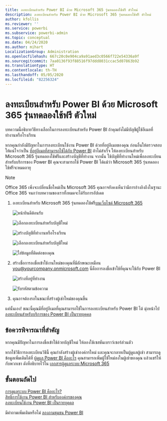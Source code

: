 ```yaml
---
title: ลงทะเบียนสำหรับ Power BI ด้วย Microsoft 365 รุ่นทดลองใช้ฟรี ตัวใหม่
description: ลงทะเบียนสำหรับ Power BI ด้วย Microsoft 365 รุ่นทดลองใช้ฟรี ตัวใหม่
author: kfollis
ms.reviewer: ''
ms.service: powerbi
ms.subservice: powerbi-admin
ms.topic: conceptual
ms.date: 04/24/2020
ms.author: mihart
LocalizationGroup: Administration
ms.openlocfilehash: 667c20c0e904ca9a91aed3c0566f722e54336a9f
ms.sourcegitcommit: 7aa0136f93f88516f97ddd8031ccac5d07863b92
ms.translationtype: HT
ms.contentlocale: th-TH
ms.lasthandoff: 05/05/2020
ms.locfileid: "82256324"
---
```

# <a name="signing-up-for-power-bi-with-a-new-microsoft-365-trial"></a>ลงทะเบียนสำหรับ Power BI ด้วย Microsoft 365 รุ่นทดลองใช้ฟรี ตัวใหม่

บทความนี้อธิบายวิธีทางเลือกในการลงทะเบียนสำหรับ Power BI ถ้าคุณยังไม่มีบัญชีผู้ใช้อีเมลที่ทำงานหรือโรงเรียน 

หากคุณกำลังมีปัญหาในการลงทะเบียนใช้งาน Power BI ด้วยที่อยู่อีเมลของคุณ ก่อนอื่นให้ตรวจสอบให้แน่ใจว่าเป็น [ที่อยู่อีเมลที่สามารถใช้ได้กับ Power BI](service-self-service-signup-for-power-bi.md#supported-email-addresses) ถ้าไม่สำเร็จ ให้ลงทะเบียนสำหรับ Microsoft 365 รุ่นทดลองใช้ฟรีและสร้างบัญชีที่ทำงาน จากนั้น ใช้บัญชีที่ทำงานใหม่เพื่อลงทะเบียนสำหรับบริการของ Power BI คุณจะสามารถใช้ Power BI ได้แม้ว่า Microsoft 365 รุ่นทดลองใช้ฟรีจะหมดอายุ

> [!NOTE]
> Office 365 เพิ่งจะเปลี่ยนชื่อใหม่เป็น Microsoft 365 คุณอาจยังคงเห็นว่ามีการอ้างอิงถึงในฐานะ Office 365 จนกว่าบทความของเราทั้งหมดจะได้รับการอัปเดต

1. ลงทะเบียนสำหรับ Microsoft 365 รุ่นทดลองใช้ฟรี[บนเว็บไซต์ Microsoft 365](https://www.microsoft.com/en-us/microsoft-365/business/compare-more-office-365-for-business-plans)

    ![หน้ายินดีต้อนรับ](media/service-admin-signing-up-for-power-bi-with-a-new-office-365-trial/power-bi-try-now.png)

    ![เลือกลงทะเบียนสำหรับบัญชีใหม่](media/service-admin-signing-up-for-power-bi-with-a-new-office-365-trial/power-bi-existing.png)

    ![สร้างบัญชีที่ทำงานหรือโรงเรียน](media/service-admin-signing-up-for-power-bi-with-a-new-office-365-trial/power-bi-create-email.png)

    ![เลือกลงทะเบียนสำหรับบัญชีใหม่](media/service-admin-signing-up-for-power-bi-with-a-new-office-365-trial/power-bi-no-email.png)

    ![ใส่ข้อมูลที่ติดต่อของคุณ](media/service-admin-signing-up-for-power-bi-with-a-new-office-365-trial/power-bi-welcome-you.png)

    

1. สร้างชื่อการลงชื่อเข้าใช้งานใหม่ของคุณที่มีลักษณะเหมือน you@yourcompany.onmicrosoft.com นี่คือการลงชื่อเข้าใช้ที่คุณจะใช้กับ Power BI

    ![สร้างที่อยู่ที่ทำงาน](media/service-admin-signing-up-for-power-bi-with-a-new-office-365-trial/power-bi-create-address.png)

    ![รับรหัสตามข้อความ](media/service-admin-signing-up-for-power-bi-with-a-new-office-365-trial/power-bi-robot.png)    

1. คุณอาจต้องรอในขณะที่สร้างผู้เช่าใหม่ของคุณขึ้น 

แค่นั้นเอง!  ขณะนี้คุณมีที่อยู่อีเมลที่คุณสามารถใช้ในการลงทะเบียนสำหรับ Power BI ได้ มุ่งหน้าไป [ลงทะเบียนสำหรับบริการของ Power BI เป็นรายบุคคล](service-self-service-signup-for-power-bi.md)





## <a name="important-considerations"></a>ข้อควรพิจารณาที่สำคัญ
หากคุณมีปัญหาในการลงชื่อเข้าใช้ด้วยบัญชีใหม่ ให้ลองใช้เซสชันเบราว์เซอร์ส่วนตัว    

หากใช้วิธีการลงทะเบียนวิธีนี้ คุณกำลังสร้างผู้เช่าองค์กรใหม่ และคุณจะกลายเป็นผู้ดูแลผู้เช่า สามารถดูข้อมูลเพิ่มเติมได้ที่ [ผู้ดูแล Power BI คืออะไร](service-admin-administering-power-bi-in-your-organization.md) คุณสามารถเพิ่มผู้ใช้ใหม่ลงในผู้เช่าของคุณ แล้วแชร์ให้กับพวกเขา ดังที่อธิบายไว้ใน [เอกสารผู้ดูแลระบบ Microsoft 365](https://support.office.com/en-sg/article/Add-users-individually-to-Office-365---Admin-Help-1970f7d6-03b5-442f-b385-5880b9c256ec)

## <a name="next-steps"></a>ขั้นตอนถัดไป

[การดูแลระบบ Power BI คืออะไร?](service-admin-administering-power-bi-in-your-organization.md)  
[สิทธิ์การใช้งาน Power BI สำหรับองค์กรของคุณ](service-admin-licensing-organization.md)  
[ลงทะเบียนใช้งาน Power BI เป็นรายบุคคล](service-self-service-signup-for-power-bi.md)

มีคำถามเพิ่มเติมหรือไม่ [ลองถามชุมชน Power BI](https://community.powerbi.com/)